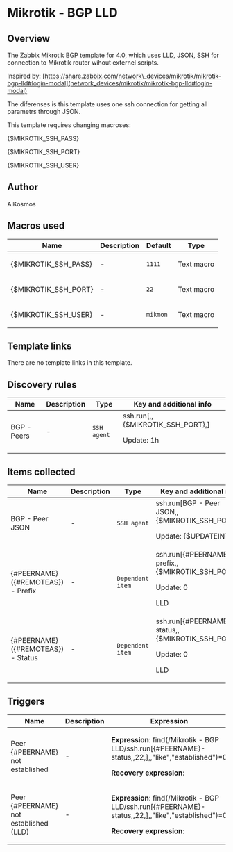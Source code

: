 # Mikrotik - BGP LLD

## Overview

The Zabbix Mikrotik BGP template for 4.0, which uses LLD, JSON, SSH for connection to Mikrotik router wihout externel scripts.


Inspired by: [https://share.zabbix.com/network\_devices/mikrotik/mikrotik-bgp-lld#login-modal](network_devices/mikrotik/mikrotik-bgp-lld#login-modal)


The diferenses is this template uses one ssh connection for getting all parametrs through JSON.


This template requires changing macroses:


{$MIKROTIK\_SSH\_PASS}


{$MIKROTIK\_SSH\_PORT}


{$MIKROTIK\_SSH\_USER}


 



## Author

AlKosmos

## Macros used

|Name|Description|Default|Type|
|----|-----------|-------|----|
|{$MIKROTIK_SSH_PASS}|<p>-</p>|`1111`|Text macro|
|{$MIKROTIK_SSH_PORT}|<p>-</p>|`22`|Text macro|
|{$MIKROTIK_SSH_USER}|<p>-</p>|`mikmon`|Text macro|
## Template links

There are no template links in this template.

## Discovery rules

|Name|Description|Type|Key and additional info|
|----|-----------|----|----|
|BGP - Peers|<p>-</p>|`SSH agent`|ssh.run[,,{$MIKROTIK_SSH_PORT},]<p>Update: 1h</p>|
## Items collected

|Name|Description|Type|Key and additional info|
|----|-----------|----|----|
|BGP - Peer JSON|<p>-</p>|`SSH agent`|ssh.run[BGP - Peer JSON,,{$MIKROTIK_SSH_PORT},]<p>Update: {$UPDATEINT}</p>|
|{#PEERNAME} ({#REMOTEAS}) - Prefix|<p>-</p>|`Dependent item`|ssh.run[{#PEERNAME}-prefix,,{$MIKROTIK_SSH_PORT},]<p>Update: 0</p><p>LLD</p>|
|{#PEERNAME} ({#REMOTEAS}) - Status|<p>-</p>|`Dependent item`|ssh.run[{#PEERNAME}-status,,{$MIKROTIK_SSH_PORT},]<p>Update: 0</p><p>LLD</p>|
## Triggers

|Name|Description|Expression|Priority|
|----|-----------|----------|--------|
|Peer {#PEERNAME} not established|<p>-</p>|<p>**Expression**: find(/Mikrotik - BGP LLD/ssh.run[{#PEERNAME}-status,,22,],,"like","established")=0</p><p>**Recovery expression**: </p>|disaster|
|Peer {#PEERNAME} not established (LLD)|<p>-</p>|<p>**Expression**: find(/Mikrotik - BGP LLD/ssh.run[{#PEERNAME}-status,,22,],,"like","established")=0</p><p>**Recovery expression**: </p>|disaster|
